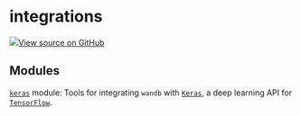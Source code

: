 # integrations

<!-- Insert buttons and diff -->


[![](https://www.tensorflow.org/images/GitHub-Mark-32px.png)View source on GitHub](https://www.github.com/wandb/client/tree/latest/wandb/__init__.py)







## Modules

[`keras`](./keras) module: Tools for integrating `wandb` with [`Keras`](https://keras.io/), a deep learning API for [`TensorFlow`](https://www.tensorflow.org/).

